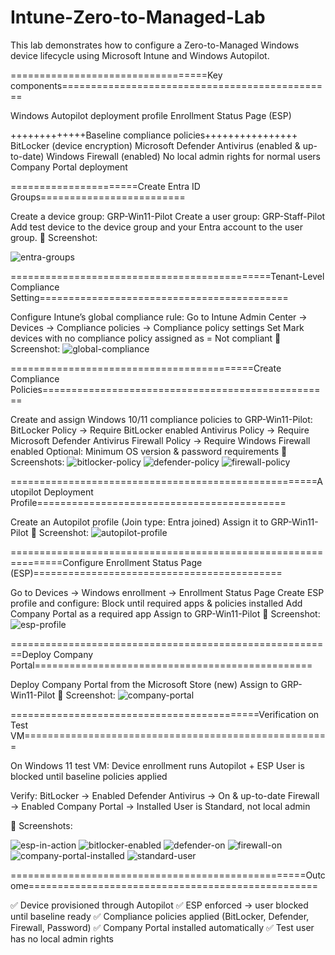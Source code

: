 # Intune-Zero-to-Managed-Lab
This lab demonstrates how to configure a Zero-to-Managed Windows device lifecycle using Microsoft Intune and Windows Autopilot.

==================================Key components===============================================

Windows Autopilot deployment profile
Enrollment Status Page (ESP)

+++++++++++++Baseline compliance policies++++++++++++++++
BitLocker (device encryption)
Microsoft Defender Antivirus (enabled & up-to-date)
Windows Firewall (enabled)
No local admin rights for normal users
Company Portal deployment


======================Create Entra ID Groups=========================

Create a device group: GRP-Win11-Pilot
Create a user group: GRP-Staff-Pilot
Add test device to the device group and your Entra account to the user group.
📸 Screenshot:

![entra-groups](screenshots/entra-groups.png.PNG)


=============================================Tenant-Level Compliance Setting===========================================

Configure Intune’s global compliance rule:
Go to Intune Admin Center → Devices → Compliance policies → Compliance policy settings
Set Mark devices with no compliance policy assigned as = Not compliant
📸 Screenshot:
![global-compliance](screenshots/global-compliance.png)


==========================================Create Compliance Policies==================================================


Create and assign Windows 10/11 compliance policies to GRP-Win11-Pilot:
BitLocker Policy → Require BitLocker enabled
Antivirus Policy → Require Microsoft Defender Antivirus
Firewall Policy → Require Windows Firewall enabled
Optional: Minimum OS version & password requirements
📸 Screenshots:
![bitlocker-policy](screenshots/bitlocker-policy.png)
![defender-policy](screenshots/defender-policy.png)
![firewall-policy](screenshots/firewall-policy.png)


=====================================================Autopilot Deployment Profile===========================================

Create an Autopilot profile (Join type: Entra joined)
Assign it to GRP-Win11-Pilot
📸 Screenshot:
![autopilot-profile](screenshots/autopilot-profile.png)



===============================================================Configure Enrollment Status Page (ESP)===========================================

Go to Devices → Windows enrollment → Enrollment Status Page
Create ESP profile and configure:
Block until required apps & policies installed
Add Company Portal as a required app
Assign to GRP-Win11-Pilot
📸 Screenshot:
![esp-profile](screenshots/esp-profile.png)

========================================================Deploy Company Portal================================================

Deploy Company Portal from the Microsoft Store (new)
Assign to GRP-Win11-Pilot
📸 Screenshot:
![company-portal](screenshots/company-portal.png)


===========================================Verification on Test VM=====================================================

On Windows 11 test VM:
Device enrollment runs Autopilot + ESP
User is blocked until baseline policies applied

Verify:
BitLocker → Enabled
Defender Antivirus → On & up-to-date
Firewall → Enabled
Company Portal → Installed
User is Standard, not local admin

📸 Screenshots:

![esp-in-action](screenshots/esp-in-action.png)
![bitlocker-enabled](screenshots/bitlocker-enabled.png)
![defender-on](screenshots/defender-on.png)
![firewall-on](screenshots/firewall-on.png)
![company-portal-installed](screenshots/company-portal-installed.png)
![standard-user](screenshots/standard-user.png)


===================================================Outcome==================================================

✅ Device provisioned through Autopilot
✅ ESP enforced → user blocked until baseline ready
✅ Compliance policies applied (BitLocker, Defender, Firewall, Password)
✅ Company Portal installed automatically
✅ Test user has no local admin rights


